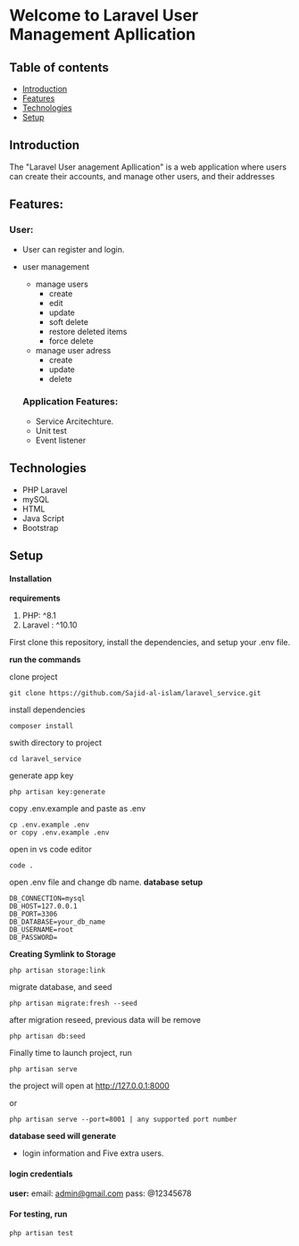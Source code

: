 # Welcome to Laravel User Management Apllication

##  Table of contents
* [Introduction](#introduction)
* [Features](#features)
* [Technologies](#technologies)
* [Setup](#setup)

##  Introduction
The "Laravel User anagement Apllication" is a web application where users can create their accounts, and manage other users, and their addresses

##  Features:
 
 ### User:
 - User can register and login.

 - user management
	 - manage users
		 - create
		 - edit
		 - update
		 - soft delete
         - restore deleted items
         - force delete
	 - manage user adress
		 - create
		 - update
		 - delete
     
   ### Application Features:
     - Service Arcitechture.
     - Unit test
     - Event listener
      
## Technologies
* PHP Laravel
* mySQL
* HTML
* Java Script
* Bootstrap

## Setup

####  Installation
**requirements**

 1. PHP:  ^8.1
 2. Laravel : ^10.10

First clone this repository, install the dependencies, and setup your .env file.

**run the commands**

clone project
```
git clone https://github.com/Sajid-al-islam/laravel_service.git
```

install dependencies
```
composer install
```

swith directory to project
```
cd laravel_service
```

generate app key
```
php artisan key:generate
```

copy .env.example and paste as .env
```
cp .env.example .env
or copy .env.example .env
```

open in vs code editor
```
code .
```

open .env file and change db name. 
**database setup**
```
DB_CONNECTION=mysql
DB_HOST=127.0.0.1
DB_PORT=3306
DB_DATABASE=your_db_name
DB_USERNAME=root
DB_PASSWORD=
```

**Creating Symlink to Storage**
```
php artisan storage:link
```

migrate database, and seed
```
php artisan migrate:fresh --seed 
```

after migration reseed, previous data will be remove
```	
php artisan db:seed
```

Finally time to launch project, run
```
php artisan serve
```
the project will open at http://127.0.0.1:8000

or
```
php artisan serve --port=8001 | any supported port number
```

**database seed will generate**

 -  login information and Five extra users.

####  login credentials

**user:** 
email: admin@gmail.com 
pass: @12345678

####  For testing, run
```
php artisan test
```



